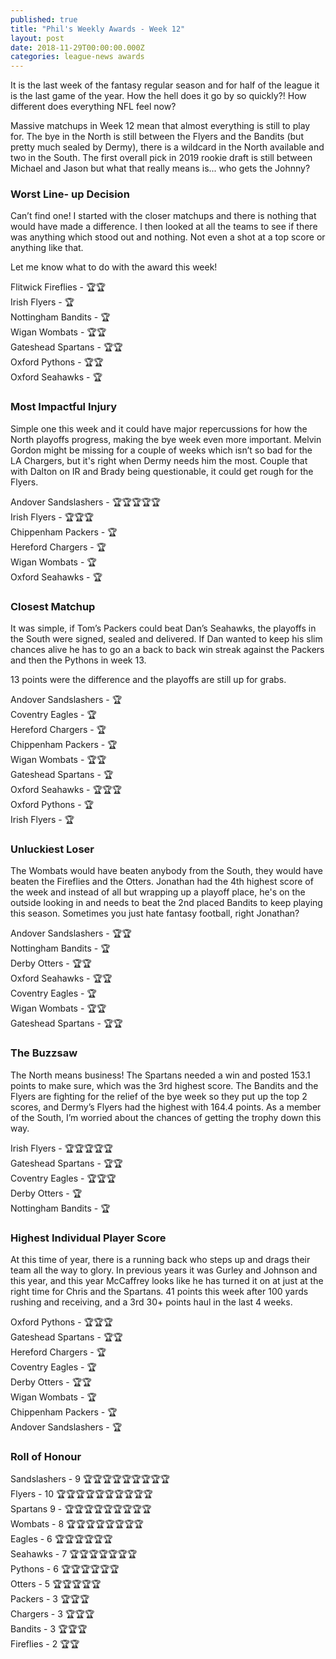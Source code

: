 ```yaml
---
published: true
title: "Phil's Weekly Awards - Week 12"
layout: post
date: 2018-11-29T00:00:00.000Z
categories: league-news awards
---
```


It is the last week of the fantasy regular season and for half of the league it is the last game of the year. How the hell does it go by so quickly?! How different does everything NFL feel now? 

Massive matchups in Week 12 mean that almost everything is still to play for. The bye in the North is still between the Flyers and the Bandits (but pretty much sealed by Dermy), there is a wildcard in the North available and two in the South. The first overall pick in 2019 rookie draft is still between Michael and Jason but what that really means is... who gets the Johnny?

### Worst Line- up Decision  

Can’t find one! I started with the closer matchups and there is nothing that would have made a difference. I then looked at all the teams to see if there was anything which stood out and nothing. Not even a shot at a top score or anything like that.

Let me know what to do with the award this week!

Flitwick Fireflies - 🏆🏆  
Irish Flyers - 🏆  
Nottingham Bandits - 🏆  
Wigan Wombats - 🏆🏆  
Gateshead Spartans - 🏆🏆  
Oxford Pythons - 🏆🏆  
Oxford Seahawks - 🏆  

### Most Impactful Injury 

Simple one this week and it could have major repercussions for how the North playoffs progress, making the bye week even more important. Melvin Gordon might be missing for a couple of weeks which isn’t so bad for the LA Chargers, but it's right when Dermy needs him the most. Couple that with Dalton on IR and Brady being questionable, it could get rough for the Flyers.

Andover Sandslashers - 🏆🏆🏆🏆🏆  
Irish Flyers - 🏆🏆🏆  
Chippenham Packers - 🏆  
Hereford Chargers - 🏆  
Wigan Wombats - 🏆  
Oxford Seahawks - 🏆  

### Closest Matchup 

It was simple, if Tom’s Packers could beat Dan’s Seahawks, the playoffs in the South were signed, sealed and delivered. If Dan wanted to keep his slim chances alive he has to go an a back to back win streak against the Packers and then the Pythons in week 13. 

13 points were the difference and the playoffs are still up for grabs.

Andover Sandslashers - 🏆  
Coventry Eagles - 🏆  
Hereford Chargers - 🏆  
Chippenham Packers - 🏆  
Wigan Wombats - 🏆🏆  
Gateshead Spartans - 🏆  
Oxford Seahawks - 🏆🏆🏆  
Oxford Pythons - 🏆  
Irish Flyers - 🏆  

### Unluckiest Loser 

The Wombats would have beaten anybody from the South, they would have beaten the Fireflies and the Otters. Jonathan had the 4th highest score of the week and instead of all but wrapping up a playoff place, he's on the outside looking in and needs to beat the 2nd placed Bandits to keep playing this season. Sometimes you just hate fantasy football, right Jonathan?

Andover Sandslashers - 🏆🏆  
Nottingham Bandits - 🏆  
Derby Otters - 🏆🏆  
Oxford Seahawks - 🏆🏆  
Coventry Eagles - 🏆  
Wigan Wombats - 🏆🏆  
Gateshead Spartans - 🏆🏆  

### The Buzzsaw

The North means business! The Spartans needed a win and posted 153.1 points to make sure, which was the 3rd highest score. The Bandits and the Flyers are fighting for the relief of the bye week so they put up the top 2 scores, and Dermy’s Flyers had the highest with 164.4 points. As a member of the South, I’m worried about the chances of getting the trophy down this way.

Irish Flyers - 🏆🏆🏆🏆🏆  
Gateshead Spartans - 🏆🏆  
Coventry Eagles - 🏆🏆🏆  
Derby Otters - 🏆  
Nottingham Bandits - 🏆  

### Highest Individual Player Score

At this time of year, there is a running back who steps up and drags their team all the way to glory. In previous years it was Gurley and Johnson and this year, and this year McCaffrey looks like he has turned it on at just at the right time for Chris and the Spartans. 41 points this week after 100 yards rushing and receiving, and a 3rd 30+ points haul in the last 4 weeks. 

Oxford Pythons - 🏆🏆🏆  
Gateshead Spartans - 🏆🏆  
Hereford Chargers - 🏆  
Coventry Eagles - 🏆  
Derby Otters - 🏆🏆  
Wigan Wombats - 🏆  
Chippenham Packers - 🏆  
Andover Sandslashers - 🏆  

### Roll of Honour

Sandslashers - 9 🏆🏆🏆🏆🏆🏆🏆🏆🏆   
Flyers - 10 🏆🏆🏆🏆🏆🏆🏆🏆🏆🏆  
Spartans 9 - 🏆🏆🏆🏆🏆🏆🏆🏆🏆   
Wombats - 8 🏆🏆🏆🏆🏆🏆🏆🏆     
Eagles - 6 🏆🏆🏆🏆🏆🏆  
Seahawks - 7 🏆🏆🏆🏆🏆🏆🏆   
Pythons - 6 🏆🏆🏆🏆🏆🏆   
Otters - 5 🏆🏆🏆🏆🏆   
Packers - 3 🏆🏆🏆   
Chargers - 3 🏆🏆🏆   
Bandits - 3 🏆🏆🏆   
Fireflies - 2 🏆🏆    
